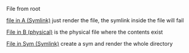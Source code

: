 File from root

[file in A (Symlink)](folderA/file.md) just render the file, the symlink inside the file will fail

[File in B (physical)](folderB/file.md) is the physical file where the contents exist

[File in Sym (Symlink)](folderSym/file.md) create a sym and render the whole directory
